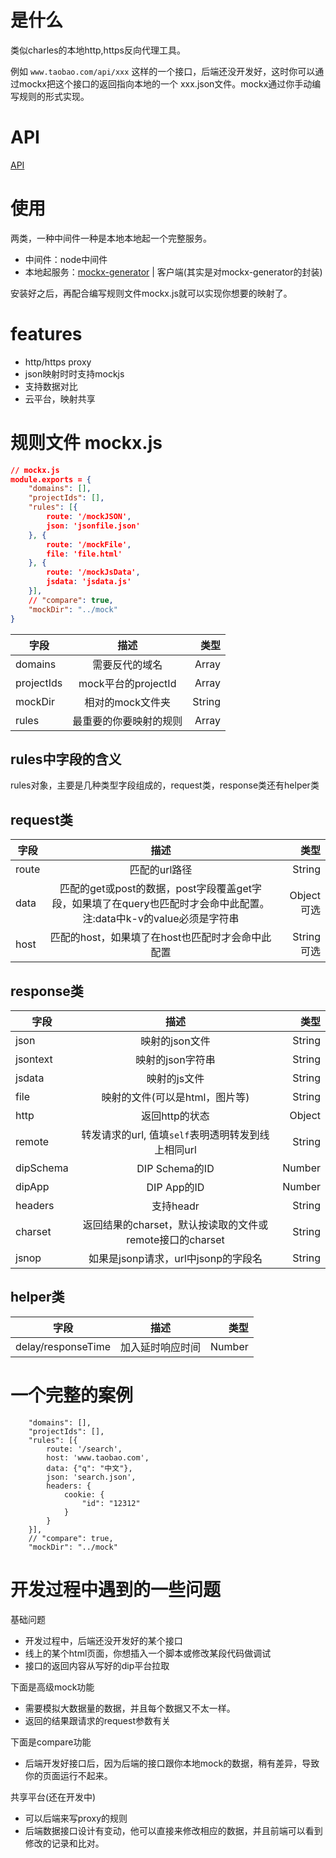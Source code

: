 # 是什么

类似charles的本地http,https反向代理工具。

例如 `www.taobao.com/api/xxx` 这样的一个接口，后端还没开发好，这时你可以通过mockx把这个接口的返回指向本地的一个 xxx.json文件。mockx通过你手动编写规则的形式实现。

# API

[API](https://github.com/zzuhan/mockx/blob/master/usage.md)

# 使用

两类，一种中间件一种是本地本地起一个完整服务。

- 中间件：node中间件
- 本地起服务：[mockx-generator](https://github.com/zzuhan/mockx-generator) | 客户端(其实是对mockx-generator的封装)

安装好之后，再配合编写规则文件mockx.js就可以实现你想要的映射了。


# features

- http/https proxy
- json映射时时支持mockjs
- 支持数据对比
- 云平台，映射共享


# 规则文件 mockx.js

```json
// mockx.js
module.exports = {
	"domains": [],
	"projectIds": [],
	"rules": [{
		route: '/mockJSON',
		json: 'jsonfile.json'
	}, {
		route: '/mockFile',
		file: 'file.html'
	}, {
		route: '/mockJsData',
		jsdata: 'jsdata.js'
	}],
	// "compare": true,
	"mockDir": "../mock"
}
```

| 字段        | 描述           | 类型  |
| ------------- |:-------------:| -----:|
| domains | 需要反代的域名 | Array |
| projectIds | mock平台的projectId |   Array |
| mockDir | 相对的mock文件夹 | String |
| rules | 最重要的你要映射的规则 | Array |

## rules中字段的含义

rules对象，主要是几种类型字段组成的，request类，response类还有helper类

## request类

| 字段        | 描述           | 类型  |
| ------------- |:-------------:| -----:|
| route     | 匹配的url路径 | String|Regexp 必填 |
| data | 匹配的get或post的数据，post字段覆盖get字段，如果填了在query也匹配时才会命中此配置。注:data中k-v的value必须是字符串  |   Object 可选 |
| host | 匹配的host，如果填了在host也匹配时才会命中此配置  |    String 可选 |

## response类

| 字段        | 描述           | 类型  |
| ------------- |:-------------:| -----:|
| json      | 映射的json文件     | String   |
| jsontext  | 映射的json字符串    | String   |
| jsdata | 映射的js文件      |    String |
| file | 映射的文件(可以是html，图片等) | String |
| http | 返回http的状态      |    Object |
| remote | 转发请求的url, 值填`self`表明透明转发到线上相同url     |    String |
| dipSchema|  DIP Schema的ID  |    Number |
| dipApp|  DIP App的ID  |    Number |
| headers |  支持headr |  String |
| charset|  返回结果的charset，默认按读取的文件或remote接口的charset |  String |
| jsnop | 如果是jsonp请求，url中jsonp的字段名      |    String |

## helper类 

| 字段        | 描述           | 类型  |
| ------------- |:-------------:| -----:|
| delay/responseTime |  加入延时响应时间  | Number |

# 一个完整的案例

```
	"domains": [],
	"projectIds": [],
	"rules": [{
		route: '/search',	
		host: 'www.taobao.com',
		data: {"q": "中文"},
		json: 'search.json',
		headers: {
			cookie: {
				"id": "12312"
			}
		}
	}],
	// "compare": true,
	"mockDir": "../mock"
```



# 开发过程中遇到的一些问题

基础问题

- 开发过程中，后端还没开发好的某个接口
- 线上的某个html页面，你想插入一个脚本或修改某段代码做调试
- 接口的返回内容从写好的dip平台拉取

下面是高级mock功能

- 需要模拟大数据量的数据，并且每个数据又不太一样。
- 返回的结果跟请求的request参数有关

下面是compare功能

- 后端开发好接口后，因为后端的接口跟你本地mock的数据，稍有差异，导致你的页面运行不起来。

共享平台(还在开发中)

- 可以后端来写proxy的规则
- 后端数据接口设计有变动，他可以直接来修改相应的数据，并且前端可以看到修改的记录和比对。




